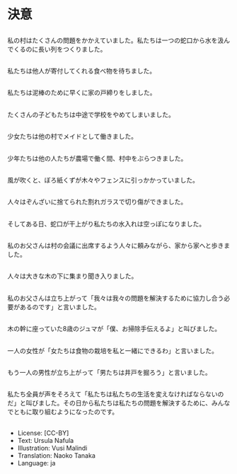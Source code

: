 # 決意

##
私の村はたくさんの問題をかかえていました。私たちは一つの蛇口から水を汲んでくるのに長い列をつくりました。

##
私たちは他人が寄付してくれる食べ物を待ちました。

##
私たちは泥棒のために早くに家の戸締りをしました。

##
たくさんの子どもたちは中途で学校をやめてしまいました。

##
少女たちは他の村でメイドとして働きました。

##
少年たちは他の人たちが農場で働く間、村中をぶらつきました。

##
風が吹くと、ぼろ紙くずが木々やフェンスに引っかかっていました。

##
人々はぞんざいに捨てられた割れガラスで切り傷ができました。

##
そしてある日、蛇口が干上がり私たちの水入れは空っぽになりました。

##
私のお父さんは村の会議に出席するよう人々に頼みながら、家から家へと歩きました。

##
人々は大きな木の下に集まり聞き入りました。

##
私のお父さんは立ち上がって「我々は我々の問題を解決するために協力し合う必要があるのです」と言いました。

##
木の幹に座っていた8歳のジュマが「僕、お掃除手伝えるよ」と叫びました。

##
一人の女性が「女たちは食物の栽培を私と一緒にできるわ」と言いました。

##
もう一人の男性が立ち上がって「男たちは井戸を掘ろう」と言いました。

##
私たち全員が声をそろえて「私たちは私たちの生活を変えなければならないのだ」と叫びました。その日から私たちは私たちの問題を解決するために、みんなでともに取り組むようになったのです。

##
* License: [CC-BY]
* Text: Ursula Nafula
* Illustration: Vusi Malindi
* Translation: Naoko Tanaka
* Language: ja
